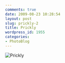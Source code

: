 ```yaml
---
comments: true
date: 2009-08-23 10:28:54
layout: post
slug: prickly-2
title: Prickly
wordpress_id: 1955
categories:
- PhotoBlog
---
```


![Prickly](http://ryanfitzer.com/main/wp-content/uploads/2009/08/pasadena-9.jpg)
